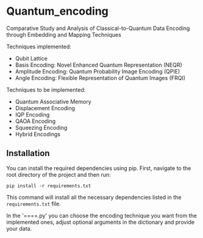 # Quantum_encoding
Comparative Study and Analysis of Classical-to-Quantum Data Encoding through Embedding and Mapping Techniques
<!-- Comparative Analysis of Classical-to-Quantum Mapping Techniques in Data Encoding -->

Techniques implemented:
- Qubit Lattice
- Basis Encoding: Novel Enhanced Quantum Representation (NEQR)
- Amplitude Encoding: Quantum Probability Image Encoding (QPIE) 
- Angle Encoding: Flexible Representation of Quantum Images (FRQI)

Techniques to be implemented:
- Quantum Associative Memory
- Displacement Encoding
- IQP Encoding
- QAOA Encoding
- Squeezing Encoding
- Hybrid Encodings


## Installation

You can install the required dependencies using pip. First, navigate to the root directory of the project and then run:

```
pip install -r requirements.txt
```

This command will install all the necessary dependencies listed in the `requirements.txt` file.


In the '====.py' you can choose the encoding technique you want from the implemented ones, adjust optional arguments in the dictionary and provide your data.
